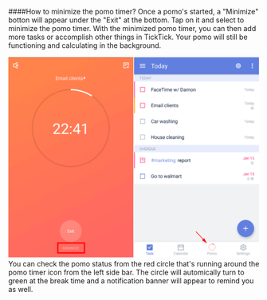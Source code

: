 ####How to minimize the pomo timer?
Once a pomo's started, a "Minimize" botton will appear under the "Exit" at the bottom. Tap on it and select to minimize the pomo timer. With the minimized pomo timer, you can then add more tasks or accomplish other things in TickTick. Your pomo will still be functioning and calculating in the background. 

![](tick-android/3.7/3.7.1.7.png)
You can check the pomo status from the red circle that's running around the pomo timer icon from the left side bar. The circle will automically turn to green at the break time and a notification banner will appear to remind you as well. 